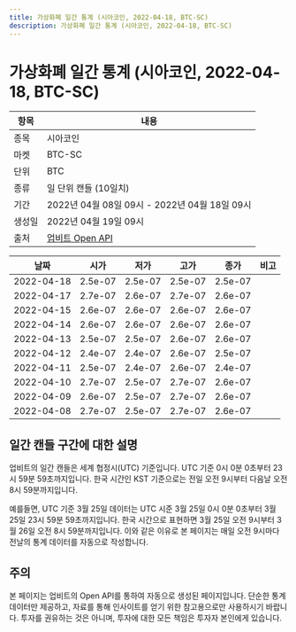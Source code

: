 ```yaml
---
title: 가상화폐 일간 통계 (시아코인, 2022-04-18, BTC-SC)
description: 가상화폐 일간 통계 (시아코인, 2022-04-18, BTC-SC)
---
```



가상화폐 일간 통계 (시아코인, 2022-04-18, BTC-SC)
===

|항목|내용|
|--|--|
|종목|시아코인|
|마켓|BTC-SC|
|단위|BTC|
|종류|일 단위 캔들 (10일치)|
|기간|2022년 04월 08일 09시 - 2022년 04월 18일 09시|
|생성일|2022년 04월 19일 09시|
|출처|[업비트 Open API](https://docs.upbit.com)|


|날짜|시가|저가|고가|종가|비고|
|--|--|--|--|--|--|
|2022-04-18|2.5e-07|2.5e-07|2.5e-07|2.5e-07|    |
|2022-04-17|2.7e-07|2.6e-07|2.7e-07|2.6e-07|    |
|2022-04-15|2.6e-07|2.6e-07|2.6e-07|2.6e-07|    |
|2022-04-14|2.6e-07|2.6e-07|2.6e-07|2.6e-07|    |
|2022-04-13|2.5e-07|2.5e-07|2.6e-07|2.6e-07|    |
|2022-04-12|2.4e-07|2.4e-07|2.6e-07|2.5e-07|    |
|2022-04-11|2.5e-07|2.4e-07|2.6e-07|2.4e-07|    |
|2022-04-10|2.7e-07|2.5e-07|2.7e-07|2.6e-07|    |
|2022-04-09|2.6e-07|2.5e-07|2.7e-07|2.6e-07|    |
|2022-04-08|2.7e-07|2.5e-07|2.7e-07|2.6e-07|    |


일간 캔들 구간에 대한 설명
---


업비트의 일간 캔들은 세계 협정시(UTC) 기준입니다. 
UTC 기준 0시 0분 0초부터 23시 59분 59초까지입니다. 
한국 시간인 KST 기준으로는 전일 오전 9시부터 다음날 오전 8시 59분까지입니다. 


예를들면, UTC 기준 3월 25일 데이터는 UTC 시준 3월 25일 0시 0분 0초부터 3월 25일 23시 59분 59초까지입니다. 
한국 시간으로 표현하면 3월 25일 오전 9시부터 3월 26일 오전 8시 59분까지입니다. 
이와 같은 이유로 본 페이지는 매일 오전 9시마다 전날의 통계 데이터를 자동으로 작성합니다. 


주의
---


본 페이지는 업비트의 Open API를 통하여 자동으로 생성된 페이지입니다. 
단순한 통계 데이터만 제공하고, 자료를 통해 인사이트를 얻기 위한 참고용으로만 사용하시기 바랍니다. 
투자를 권유하는 것은 아니며, 투자에 대한 모든 책임은 투자자 본인에게 있습니다. 
